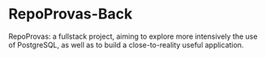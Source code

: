 # RepoProvas-Back
RepoProvas: a fullstack project, aiming to explore more intensively the use of PostgreSQL, as well as to build a close-to-reality useful application.
